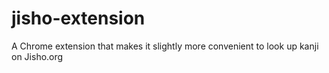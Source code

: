 # jisho-extension
A Chrome extension that makes it slightly more convenient to look up kanji on Jisho.org
